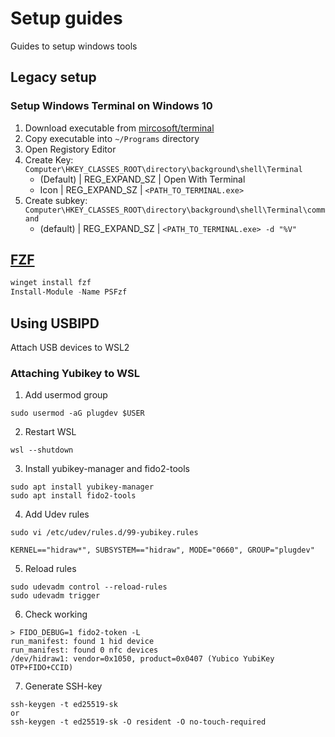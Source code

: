 # Setup guides
Guides to setup windows tools

## Legacy setup

### Setup Windows Terminal on Windows 10
1. Download executable from [mircosoft/terminal](https://github.com/microsoft/terminal/releases)
2. Copy executable into `~/Programs` directory
3. Open Registory Editor
4. Create Key: `Computer\HKEY_CLASSES_ROOT\directory\background\shell\Terminal`  
    * (Default) | REG_EXPAND_SZ | Open With Terminal
    * Icon | REG_EXPAND_SZ | `<PATH_TO_TERMINAL.exe>`
5. Create subkey: `Computer\HKEY_CLASSES_ROOT\directory\background\shell\Terminal\command`
    * (default) | REG_EXPAND_SZ | `<PATH_TO_TERMINAL.exe> -d "%V"`
           
## [FZF](https://github.com/junegunn/fzf?tab=readme-ov-file#setting-up-shell-integration)
```powershell
winget install fzf
Install-Module -Name PSFzf
```

## Using USBIPD
Attach USB devices to WSL2

### Attaching Yubikey to WSL

1. Add usermod group
```
sudo usermod -aG plugdev $USER
```

2. Restart WSL
```
wsl --shutdown
```

3. Install yubikey-manager and fido2-tools
```
sudo apt install yubikey-manager
sudo apt install fido2-tools
```

4. Add Udev rules
```
sudo vi /etc/udev/rules.d/99-yubikey.rules
```
```
KERNEL=="hidraw*", SUBSYSTEM=="hidraw", MODE="0660", GROUP="plugdev"
```

5. Reload rules
```
sudo udevadm control --reload-rules
sudo udevadm trigger
```

6. Check working
```
> FIDO_DEBUG=1 fido2-token -L
run_manifest: found 1 hid device
run_manifest: found 0 nfc devices
/dev/hidraw1: vendor=0x1050, product=0x0407 (Yubico YubiKey OTP+FIDO+CCID)
```

7. Generate SSH-key
```
ssh-keygen -t ed25519-sk
or
ssh-keygen -t ed25519-sk -O resident -O no-touch-required
```
